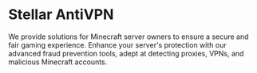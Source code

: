 # Stellar AntiVPN

We provide solutions for Minecraft server owners to ensure a secure and fair gaming experience. Enhance your server's protection with our advanced fraud prevention tools, adept at detecting proxies, VPNs, and malicious Minecraft accounts.

